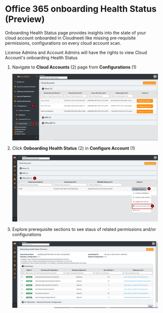 Office 365 onboarding Health Status (Preview)
==================================

Onboarding Health Status page provides insights into the state of your cloud account onboarded in Cloudneeti like missing pre-requisite permissions, configurations on every cloud account scan.

License Admins and Account Admins will have the rights to view Cloud Account's onboarding Health Status


1. Navigate to **Cloud Accounts** (2) page from **Configurations** (1)

    ![Onboarding Health Status](.././images/onboardingHealthCheck/Manage_Accounts.png#thumbnail)

2. Click **Onboarding Health Status** (2) in **Configure Account** (1)

    ![Onboarding Health Status](.././images/onboardingHealthCheck/O365_1.png#thumbnail)

3. Explore prerequisite sections to see staus of related permissions and/or configurations

    ![Onboarding Health Status](.././images/onboardingHealthCheck/O365_2.png#thumbnail)

